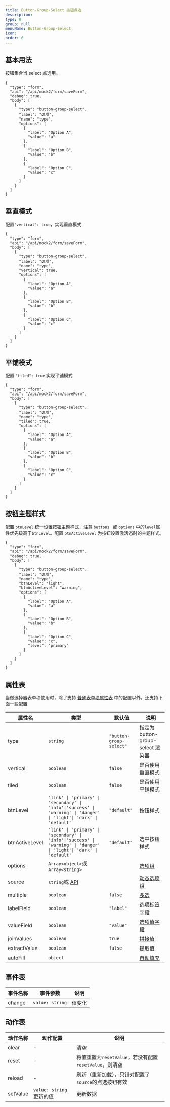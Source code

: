 ```yaml
---
title: Button-Group-Select 按钮点选
description:
type: 0
group: null
menuName: Button-Group-Select
icon:
order: 6
---
```


## 基本用法

按钮集合当 select 点选用。

```schema: scope="body"
{
  "type": "form",
  "api": "/api/mock2/form/saveForm",
  "debug": true,
  "body": [
    {
      "type": "button-group-select",
      "label": "选项",
      "name": "type",
      "options": [
        {
          "label": "Option A",
          "value": "a"
        },
        {
          "label": "Option B",
          "value": "b"
        },
        {
          "label": "Option C",
          "value": "c"
        }
      ]
    }
  ]
}
```

## 垂直模式

配置`"vertical": true`，实现垂直模式

```schema: scope="body"
{
  "type": "form",
  "api": "/api/mock2/form/saveForm",
  "body": [
    {
      "type": "button-group-select",
      "label": "选项",
      "name": "type",
      "vertical": true,
      "options": [
        {
          "label": "Option A",
          "value": "a"
        },
        {
          "label": "Option B",
          "value": "b"
        },
        {
          "label": "Option C",
          "value": "c"
        }
      ]
    }
  ]
}
```

## 平铺模式

配置 `"tiled": true` 实现平铺模式

```schema: scope="body"
{
  "type": "form",
  "api": "/api/mock2/form/saveForm",
  "body": [
    {
      "type": "button-group-select",
      "label": "选项",
      "name": "type",
      "tiled": true,
      "options": [
        {
          "label": "Option A",
          "value": "a"
        },
        {
          "label": "Option B",
          "value": "b"
        },
        {
          "label": "Option C",
          "value": "c"
        }
      ]
    }
  ]
}
```

## 按钮主题样式

配置 `btnLevel` 统一设置按钮主题样式，注意 `buttons ` 或 `options` 中的`level`属性优先级高于`btnLevel`。配置 `btnActiveLevel` 为按钮设置激活态时的主题样式。

```schema: scope="body"
{
  "type": "form",
  "api": "/api/mock2/form/saveForm",
  "debug": true,
  "body": [
    {
      "type": "button-group-select",
      "label": "选项",
      "name": "type",
      "btnLevel": "light",
      "btnActiveLevel": "warning",
      "options": [
        {
          "label": "Option A",
          "value": "a"
        },
        {
          "label": "Option B",
          "value": "b"
        },
        {
          "label": "Option C",
          "value": "c",
          "level": "primary"
        }
      ]
    }
  ]
}
```

## 属性表

当做选择器表单项使用时，除了支持 [普通表单项属性表](./formitem#%E5%B1%9E%E6%80%A7%E8%A1%A8) 中的配置以外，还支持下面一些配置

| 属性名         | 类型                                                                                                                | 默认值                  | 说明                                                                                        |
| -------------- | ------------------------------------------------------------------------------------------------------------------- | ----------------------- | ------------------------------------------------------------------------------------------- |
| type           | `string`                                                                                                            | `"button-group-select"` | 指定为 button-group-select 渲染器                                                           |
| vertical       | `boolean`                                                                                                           | `false`                 | 是否使用垂直模式                                                                            |
| tiled          | `boolean`                                                                                                           | `false`                 | 是否使用平铺模式                                                                            |
| btnLevel       | `'link' \| 'primary' \| 'secondary' \| 'info'\|'success' \| 'warning' \| 'danger' \| 'light'\| 'dark' \| 'default'` | `"default"`             | 按钮样式                                                                                    |
| btnActiveLevel | `'link' \| 'primary' \| 'secondary' \| 'info'\|'success' \| 'warning' \| 'danger' \| 'light'\| 'dark' \| 'default'` | `"default"`             | 选中按钮样式                                                                                |
| options        | `Array<object>`或`Array<string>`                                                                                    |                         | [选项组](./options#%E9%9D%99%E6%80%81%E9%80%89%E9%A1%B9%E7%BB%84-options)                   |
| source         | `string`或 [API](../../../docs/types/api)                                                                           |                         | [动态选项组](./options#%E5%8A%A8%E6%80%81%E9%80%89%E9%A1%B9%E7%BB%84-source)                |
| multiple       | `boolean`                                                                                                           | `false`                 | [多选](./options#%E5%A4%9A%E9%80%89-multiple)                                               |
| labelField     | `boolean`                                                                                                           | `"label"`               | [选项标签字段](./options#%E9%80%89%E9%A1%B9%E6%A0%87%E7%AD%BE%E5%AD%97%E6%AE%B5-labelfield) |
| valueField     | `boolean`                                                                                                           | `"value"`               | [选项值字段](./options#%E9%80%89%E9%A1%B9%E5%80%BC%E5%AD%97%E6%AE%B5-valuefield)            |
| joinValues     | `boolean`                                                                                                           | `true`                  | [拼接值](./options#%E6%8B%BC%E6%8E%A5%E5%80%BC-joinvalues)                                  |
| extractValue   | `boolean`                                                                                                           | `false`                 | [提取值](./options#%E6%8F%90%E5%8F%96%E5%A4%9A%E9%80%89%E5%80%BC-extractvalue)              |
| autoFill       | `object`                                                                                                            |                         | [自动填充](./options#%E8%87%AA%E5%8A%A8%E5%A1%AB%E5%85%85-autofill)                         |

## 事件表

| 事件名称 | 事件参数        | 说明   |
| -------- | --------------- | ------ |
| change   | `value: string` | 值变化 |

## 动作表

| 动作名称 | 动作配置                 | 说明                                                   |
| -------- | ------------------------ | ------------------------------------------------------ |
| clear    | -                        | 清空                                                   |
| reset    | -                        | 将值重置为`resetValue`，若没有配置`resetValue`，则清空 |
| reload   | -                        | 刷新（重新加载），只针对配置了`source`的点选按钮有效   |
| setValue | `value: string` 更新的值 | 更新数据                                               |
